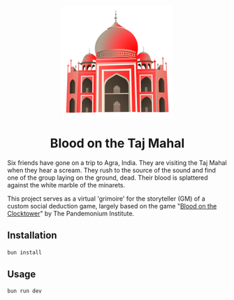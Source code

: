 <p align="center">
    <img src='./public/icon.svg' width=256 />
    <h1 align="center">Blood on the Taj Mahal</h1>
</p>

Six friends have gone on a trip to Agra, India. They are visiting the Taj Mahal when they hear a scream. They rush to the source of the sound and find one of the group laying on the ground, dead. Their blood is splattered against the white marble of the minarets.

This project serves as a virtual 'grimoire' for the storyteller (GM) of a custom social deduction game, largely based on the game "[Blood on the Clocktower](https://bloodontheclocktower.com/)" by The Pandemonium Institute.

## Installation
```bash
bun install
```

## Usage
```bash
bun run dev
```
